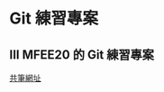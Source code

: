 # Git 練習專案

III MFEE20 的 Git 練習專案
----
<a href="https://hackmd.io/8ZPn7zBvSCa-O_0A4pFuag?view#Git-Workshop-for-MFEE20">共筆網址</a>
